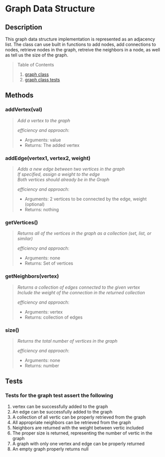 # Graph Data Structure

## Description

This graph data structure implementation is represented as an adjacency list.  The class can use built in functions to add nodes, add connections to nodes, retrieve nodes in the graph, retreive the neighbors in a node, as well as tell us the size of the graph.

>Table of Contents
>
> 1. [graph class](./graph.js)
> 2. [graph class tests](./__tests__/graph.test.js)  

## Methods

### **addVertex(val)**

> *Add a vertex to the graph*
>
> *efficiency and approach*:
>
> - Arguments: value
> - Returns: The added vertex

### **addEdge(vertex1, vertex2, weight)**

> *Adds a new edge between two vertices in the graph*  
> *If specified, assign a weight to the edge*  
> *Both vertices should already be in the Graph*
>
> *efficiency and approach*:
>
> - Arguments: 2 vertices to be connected by the edge, weight (optional)
> - Returns: nothing

### **getVertices()**

> *Returns all of the vertices in the graph as a collection (set, list, or similar)*
>
> *efficiency and approach*:
>
> - Arguments: none
> - Returns: Set of vertices

### **getNeighbors(vertex)**

> *Returns a collection of edges connected to the given vertex*  
> *Include the weight of the connection in the returned collection*
>
> *efficiency and approach*:
>
> - Arguments: vertex
> - Returns: collection of edges

### **size()**

> *Returns the total number of vertices in the graph*
>
> *efficiency and approach*:
>
> - Arguments: none
> - Returns: number

## Tests

### Tests for the graph test assert the following

1. vertex can be successfully added to the graph
2. An edge can be successfully added to the graph
3. A collection of all vertic can be properly retrieved from the graph
4. All appropriate neighbors can be retrieved from the graph
5. Neighbors are returned with the weight between vertic included
6. The proper size is returned, representing the number of vertic in the graph
7. A graph with only one vertex and edge can be properly returned
8. An empty graph properly returns null
